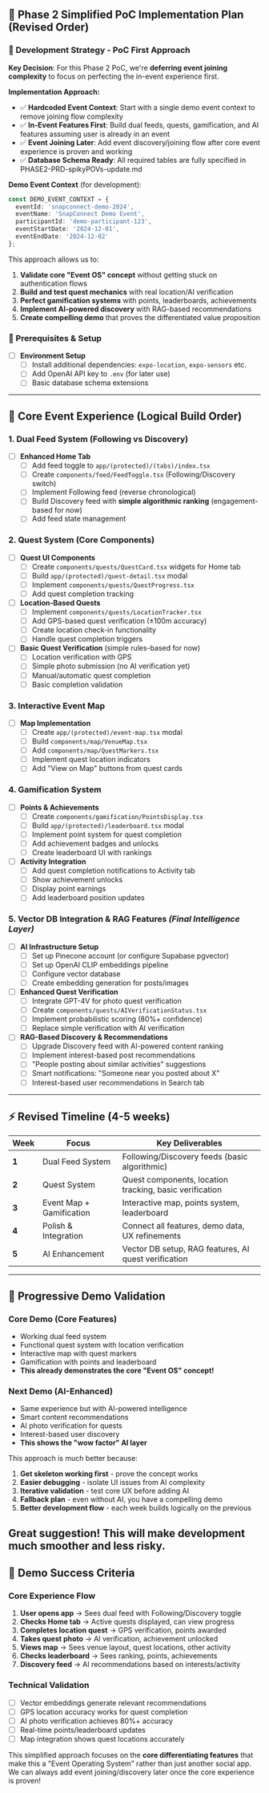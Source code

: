 ## 🎯 **Phase 2 Simplified PoC Implementation Plan (Revised Order)**

### **🎯 Development Strategy - PoC First Approach**

**Key Decision**: For this Phase 2 PoC, we're **deferring event joining complexity** to focus on perfecting the in-event experience first.

**Implementation Approach:**
- ✅ **Hardcoded Event Context**: Start with a single demo event context to remove joining flow complexity
- ✅ **In-Event Features First**: Build dual feeds, quests, gamification, and AI features assuming user is already in an event
- ✅ **Event Joining Later**: Add event discovery/joining flow after core event experience is proven and working
- ✅ **Database Schema Ready**: All required tables are fully specified in PHASE2-PRD-spikyPOVs-update.md

**Demo Event Context** (for development):
```typescript
const DEMO_EVENT_CONTEXT = {
  eventId: 'snapconnect-demo-2024',
  eventName: 'SnapConnect Demo Event',
  participantId: 'demo-participant-123',
  eventStartDate: '2024-12-01',
  eventEndDate: '2024-12-02'
};
```

This approach allows us to:
1. **Validate core "Event OS" concept** without getting stuck on authentication flows
2. **Build and test quest mechanics** with real location/AI verification  
3. **Perfect gamification systems** with points, leaderboards, achievements
4. **Implement AI-powered discovery** with RAG-based recommendations
5. **Create compelling demo** that proves the differentiated value proposition

### **🔧 Prerequisites & Setup** 
- [ ] **Environment Setup**
  - [ ] Install additional dependencies: `expo-location`, `expo-sensors` etc.
  - [ ] Add OpenAI API key to `.env` (for later use)
  - [ ] Basic database schema extensions

---

## **📱 Core Event Experience (Logical Build Order)**

### **1. Dual Feed System (Following vs Discovery)**
- [ ] **Enhanced Home Tab**
  - [ ] Add feed toggle to `app/(protected)/(tabs)/index.tsx`
  - [ ] Create `components/feed/FeedToggle.tsx` (Following/Discovery switch)
  - [ ] Implement Following feed (reverse chronological)
  - [ ] Build Discovery feed with **simple algorithmic ranking** (engagement-based for now)
  - [ ] Add feed state management

### **2. Quest System (Core Components)**
- [ ] **Quest UI Components**
  - [ ] Create `components/quests/QuestCard.tsx` widgets for Home tab
  - [ ] Build `app/(protected)/quest-detail.tsx` modal
  - [ ] Implement `components/quests/QuestProgress.tsx`
  - [ ] Add quest completion tracking

- [ ] **Location-Based Quests**
  - [ ] Implement `components/quests/LocationTracker.tsx`
  - [ ] Add GPS-based quest verification (±100m accuracy)
  - [ ] Create location check-in functionality
  - [ ] Handle quest completion triggers

- [ ] **Basic Quest Verification** (simple rules-based for now)
  - [ ] Location verification with GPS
  - [ ] Simple photo submission (no AI verification yet)
  - [ ] Manual/automatic quest completion
  - [ ] Basic completion validation

### **3. Interactive Event Map**
- [ ] **Map Implementation**
  - [ ] Create `app/(protected)/event-map.tsx` modal
  - [ ] Build `components/map/VenueMap.tsx`
  - [ ] Add `components/map/QuestMarkers.tsx`
  - [ ] Implement quest location indicators
  - [ ] Add "View on Map" buttons from quest cards

### **4. Gamification System**
- [ ] **Points & Achievements**
  - [ ] Create `components/gamification/PointsDisplay.tsx`
  - [ ] Build `app/(protected)/leaderboard.tsx` modal
  - [ ] Implement point system for quest completion
  - [ ] Add achievement badges and unlocks
  - [ ] Create leaderboard UI with rankings

- [ ] **Activity Integration**
  - [ ] Add quest completion notifications to Activity tab
  - [ ] Show achievement unlocks
  - [ ] Display point earnings
  - [ ] Add leaderboard position updates

### **5. Vector DB Integration & RAG Features** *(Final Intelligence Layer)*
- [ ] **AI Infrastructure Setup**
  - [ ] Set up Pinecone account (or configure Supabase pgvector)
  - [ ] Set up OpenAI CLIP embeddings pipeline
  - [ ] Configure vector database
  - [ ] Create embedding generation for posts/images

- [ ] **Enhanced Quest Verification**
  - [ ] Integrate GPT-4V for photo quest verification
  - [ ] Create `components/quests/AIVerificationStatus.tsx`
  - [ ] Implement probabilistic scoring (80%+ confidence)
  - [ ] Replace simple verification with AI verification

- [ ] **RAG-Based Discovery & Recommendations**
  - [ ] Upgrade Discovery feed with AI-powered content ranking
  - [ ] Implement interest-based post recommendations
  - [ ] "People posting about similar activities" suggestions
  - [ ] Smart notifications: "Someone near you posted about X"
  - [ ] Interest-based user recommendations in Search tab

---

## **⚡ Revised Timeline (4-5 weeks)**

| Week | Focus | Key Deliverables |
|------|-------|------------------|
| **1** | Dual Feed System | Following/Discovery feeds (basic algorithmic) |
| **2** | Quest System | Quest components, location tracking, basic verification |
| **3** | Event Map + Gamification | Interactive map, points system, leaderboard |
| **4** | Polish & Integration | Connect all features, demo data, UX refinements |
| **5** | AI Enhancement | Vector DB setup, RAG features, AI quest verification |

---

## **🎯 Progressive Demo Validation**

### **Core Demo (Core Features)**
- Working dual feed system
- Functional quest system with location verification
- Interactive map with quest markers  
- Gamification with points and leaderboard
- **This already demonstrates the core "Event OS" concept!**

### **Next Demo (AI-Enhanced)**
- Same experience but with AI-powered intelligence
- Smart content recommendations
- AI photo verification for quests
- Interest-based user discovery
- **This shows the "wow factor" AI layer**

This approach is much better because:
1. **Get skeleton working first** - prove the concept works
2. **Easier debugging** - isolate UI issues from AI complexity  
3. **Iterative validation** - test core UX before adding AI
4. **Fallback plan** - even without AI, you have a compelling demo
5. **Better development flow** - each week builds logically on the previous

Great suggestion! This will make development much smoother and less risky.
---

## **🎯 Demo Success Criteria**

### **Core Experience Flow**
1. **User opens app** → Sees dual feed with Following/Discovery toggle
2. **Checks Home tab** → Active quests displayed, can view progress
3. **Completes location quest** → GPS verification, points awarded
4. **Takes quest photo** → AI verification, achievement unlocked
5. **Views map** → Sees venue layout, quest locations, other activity
6. **Checks leaderboard** → Sees ranking, points, achievements
7. **Discovery feed** → AI recommendations based on interests/activity

### **Technical Validation**
- [ ] Vector embeddings generate relevant recommendations
- [ ] GPS location accuracy works for quest completion
- [ ] AI photo verification achieves 80%+ accuracy
- [ ] Real-time points/leaderboard updates
- [ ] Map integration shows quest locations accurately

This simplified approach focuses on the **core differentiating features** that make this a "Event Operating System" rather than just another social app. We can always add event joining/discovery later once the core experience is proven!